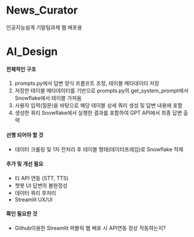 # News_Curator
인공지능설계 기말팀과제 웹 배포용

# AI_Design

#### 전체적인 구조
1. prompts.py에서 답변 양식 프롬프트 조정, 테이블 메타데이터 저장
2. 저장한 테이블 메타데이터를 기반으로 prompts.py의 get_system_prompt에서 Snowflake에서 테이블 가져옴
3. 사용자 입력(질문)을 바탕으로 해당 테이블 상세 쿼리 생성 및 답변 내용에 포함
4. 생성한 쿼리 Snowflake에서 실행한 결과를 포함하여 GPT API에서 최종 답변 출력


#### 선행 되어야 할 것
- 데이터 크롤링 및 1차 전처리 후 테이블 형태(데이터프레임)로 Snowflake 적재


#### 추가 및 개선 필요
- 타 API 연동 (STT, TTS)
- 챗봇 UI 답변의 불완정성
- 데이터 쿼리 후처리
- Streamlit UX/UI


#### 확인 필요한 것
- Github이용한 Streamlit 퍼블릭 웹 배포 시 API연동 정상 작동하는지?